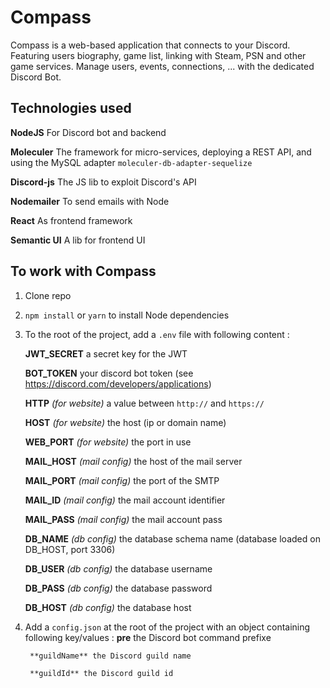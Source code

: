 # Compass
Compass is a web-based application that connects to your Discord. Featuring users biography, game list, linking with Steam, PSN and other game services. Manage users, events, connections, ... with the dedicated Discord Bot.

## Technologies used  
**NodeJS**
For Discord bot and backend  

**Moleculer**
The framework for micro-services, deploying a REST API, and using the MySQL adapter `moleculer-db-adapter-sequelize`  

**Discord-js**
The JS lib to exploit Discord's API  

**Nodemailer**
To send emails with Node  

**React**
As frontend framework  

**Semantic UI**
 A lib for frontend UI  

## To work with Compass

 1. Clone repo
 2. `npm install` or `yarn` to install Node dependencies
 3. To the root of the project, add a `.env` file with following content :  

    **JWT_SECRET**  a secret key for the JWT  

	**BOT_TOKEN** your discord bot token (see https://discord.com/developers/applications)  

	**HTTP** *(for website)* a value between `http://` and `https://`  

	**HOST** *(for website)* the host (ip or domain name)  

	**WEB_PORT** *(for website)* the port in use  

	**MAIL_HOST** *(mail config)* the host of the mail server  

	**MAIL_PORT** *(mail config)* the port of the SMTP  

	**MAIL_ID** *(mail config)* the mail account identifier  

	**MAIL_PASS** *(mail config)* the mail account pass  

	**DB_NAME** *(db config)* the database schema name (database loaded on DB_HOST, port 3306)  

	**DB_USER** *(db config)* the database username  

	**DB_PASS** *(db config)* the database password  

	**DB_HOST** *(db config)* the database host  

4. Add a `config.json` at the root of the project with an object containing following key/values :
		**pre** the Discord bot command prefixe  

		**guildName** the Discord guild name  

		**guildId** the Discord guild id  

